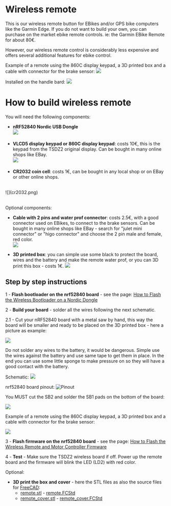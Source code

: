 # Wireless remote

This is our wireless remote button for EBikes and/or GPS bike computers like the Garmin Edge. If you do not want to build your own, you can purchase on the market ebike remote controls. ie: the Garmin EBike Remote for about 80€.

However, our wireless remote control is considerably less expensive and offers several additional features for ebike control.

Example of a remote using the 860C display keypad, a 3D printed box and a cable with connector for the brake sensor: 
![](wireless_remote_2.jpg)

Installed on the handle bard:
![](wireless_remote_1.jpg)

# How to build wireless remote

You will need the following components:
* **nRF52840 Nordic USB Dongle**<br>
![](../NRF52840.png)<br><br>
* **VLCD5 display keypad or 860C display keypad**: costs 10€, this is the keypad from the TSDZ2 original display. Can be bought in many online shops like EBay.<br>
![](VLCD5_keypad.png)<br><br>
* **CR2032 coin cell**: costs 1€, can be bought in any local shop or on EBay or other online shops.
<br>
![](cr2032.png)<br><br>

Optional components:
* **Cable with 2 pins and water prof connector**: costs 2.5€, with a good connector used on EBikes, to connect to the brake sensors. Can be bought in many online shops like EBay - search for "julet mini connector" or "higo connector" and choose the 2 pin male and female, red color.<br>
![](cable_julet.png)

* **3D printed box**: you can simple use some black to protect the board, wires and the battery and make the remote water prof, or you can 3D print this box - costs 1€.
![](remote_3d.png)

## Step by step instructions

1 - **Flash bootloader on the nrf52840 board** - see the page: [How to Flash the Wireless Bootloader on a Nordic Dongle](../getting_started.md)

2 - **Build your board** - solder all the wires following the next schematic.

2.1 - Cut your nRF52840 board with a metal saw by hand, this way the board will be smaller and ready to be placed on the 3D printed box - here a picture as example:

![](../nrf52_board_cut.png)

Do not solder any wires to the battery, it would be dangerous. Simple use the wires against the battery and use same tape to get them in place. In the end you can use some little sponge to make pressure on so they will have a good contact with the battery.

Schematic:
[![](ebike_remote_wireless-schematic.png)](ebike_remote_wireless-schematic.png)

nrf52840 board pinout:
![Pinout](../nordic_pinout.png)

You MUST cut the SB2 and solder the SB1 pads on the bottom of the board:

![](../external_power.png)


Example of a remote using the 860C display keypad, a 3D printed box and a cable with connector for the brake sensor: 

![](wireless_remote_0.jpg)

3 - **Flash firmware on the nrf52840 board** - see the page: [How to Flash the Wireless Remote and Motor Controller Firmware](../firmware.md)

4 - **Test** - Make sure the TSDZ2 wireless board if off. Power up the remote board and the firmware will blink the LED (LD2) with red color.

Optional:

* **3D print the box and cover** - here the STL files as also the source files for [FreeCAD](https://www.freecadweb.org/):
  * [remote.stl](remote.stl) - [remote.FCStd](remote.FCStd)
  * [remote_cover.stl](remote_cover.stl) - [remote_cover.FCStd](remote_cover.FCStd)
